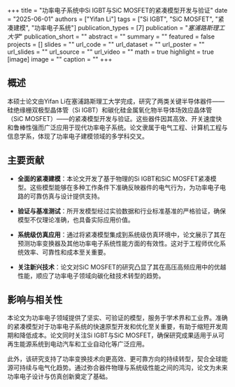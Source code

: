 +++
title = "功率电子系统中Si IGBT与SiC MOSFET的紧凑模型开发与验证"
date = "2025-06-01"
authors = ["Yifan Li"]
tags = ["Si IGBT", "SiC MOSFET", "紧凑建模", "功率电子系统"]
publication_types = [7]
publication = "_塞浦路斯理工大学_"
publication_short = ""
abstract = ""
summary = ""
featured = false
projects = []
slides = ""
url_code = ""
url_dataset = ""
url_poster = ""
url_slides = ""
url_source = ""
url_video = ""
math = true
highlight = true
[image]
image = ""
caption = ""
+++

## 概述

本硕士论文由Yifan Li在塞浦路斯理工大学完成，研究了两类关键半导体器件——硅绝缘栅双极型晶体管（Si IGBT）和碳化硅金属氧化物半导体场效应晶体管（SiC MOSFET）——的紧凑模型开发与验证。这些器件因其高效、开关速度快和鲁棒性强而广泛应用于现代功率电子系统。论文隶属于电气工程、计算机工程与信息学系，体现了功率电子建模领域的多学科交叉。

## 主要贡献

- **全面的紧凑建模**：本论文开发了基于物理的Si IGBT和SiC MOSFET紧凑模型。这些模型能够在多种工作条件下准确反映器件的电气行为，为功率电子电路的可靠仿真与设计提供支持。

- **验证与基准测试**：所开发模型经过实验数据和行业标准基准的严格验证，确保模型不仅理论准确，也具备实际应用价值。

- **系统级仿真应用**：通过将紧凑模型集成到系统级仿真环境中，论文展示了其在预测功率变换器及其他功率电子系统性能方面的有效性。这对于工程师优化系统效率、可靠性和成本至关重要。

- **关注新兴技术**：论文对SiC MOSFET的研究凸显了其在高压高频应用中的优越性能，顺应了功率电子领域向碳化硅技术转型的趋势。

## 影响与相关性

本论文为功率电子领域提供了坚实、可验证的模型，服务于学术界和工业界。准确的紧凑模型对于功率电子系统的快速原型开发和优化至关重要，有助于缩短开发周期和降低成本。论文同时关注Si IGBT与SiC MOSFET，确保研究成果适用于从可再生能源系统到电动汽车和工业自动化等广泛应用。

此外，该研究支持了功率变换技术向更高效、更可靠方向的持续转型，契合全球能源可持续与电气化趋势。通过弥合器件物理与系统级性能之间的鸿沟，论文为未来功率电子设计与仿真创新奠定了基础。

